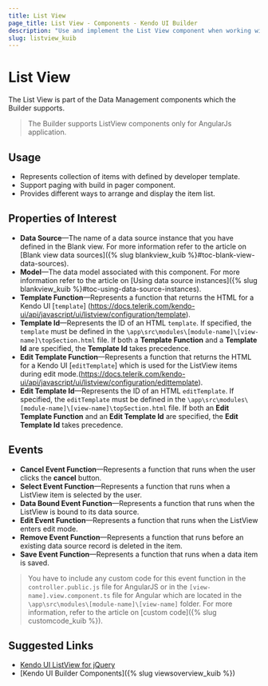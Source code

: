 ```yaml
---
title: List View
page_title: List View - Components - Kendo UI Builder
description: "Use and implement the List View component when working with the Kendo UI Builder tool for creating and managing Angular and AngularJS-based web applications."
slug: listview_kuib
---
```


# List View

The List View is part of the Data Management components which the Builder supports.
> The Builder supports ListView components only for AngularJs application.

## Usage

* Represents collection of items with defined by developer template.
* Support paging with build in pager component.
* Provides different ways to arrange and display the item list.

## Properties of Interest

* **Data Source**&mdash;The name of a data source instance that you have defined in the Blank view. For more information refer to the article on [Blank view data sources]({% slug blankview_kuib %}#toc-blank-view-data-sources).
* **Model**&mdash;The data model associated with this component. For more information refer to the article on [Using data source instances]({% slug blankview_kuib %}#toc-using-data-source-instances).
* **Template Function**&mdash;Represents a function that returns the HTML for a Kendo UI [`template`]
(https://docs.telerik.com/kendo-ui/api/javascript/ui/listview/configuration/template).
* **Template Id**&mdash;Represents the ID of an HTML `template`. If specified, the `template` must be defined in the `\app\src\modules\[module-name]\[view-name]\topSection.html` file. If both a **Template Function** and a **Template Id** are specified, the **Template Id** takes precedence.
* **Edit Template Function**&mdash;Represents a function that returns the HTML for a Kendo UI [`editTemplate`] which is used for the ListView items during edit mode.(https://docs.telerik.com/kendo-ui/api/javascript/ui/listview/configuration/edittemplate).
* **Edit Template Id**&mdash;Represents the ID of an HTML `editTemplate`. If specified, the `editTemplate` must be defined in the `\app\src\modules\[module-name]\[view-name]\topSection.html` file. If both an **Edit Template Function** and an **Edit Template Id** are specified, the **Edit Template Id** takes precedence.

## Events

* **Cancel Event Function**&mdash;Represents a function that runs when the user clicks the **cancel** button.
* **Select Event Function**&mdash;Represents a function that runs when a ListView item is selected by the user.
* **Data Bound Event Function**&mdash;Represents a function that runs when the ListView is bound to its data source.
* **Edit Event Function**&mdash;Represents a function that runs when the ListView enters edit mode.
* **Remove Event Function**&mdash;Represents a function that runs before an existing data source record is deleted in the item.
* **Save Event Function**&mdash;Represents a function that runs when a data item is saved.

> You have to include any custom code for this event function in the `controller.public.js` file for AngularJS or in the `[view-name].view.component.ts` file for Angular which are located in the `\app\src\modules\[module-name]\[view-name]` folder. For more information, refer to the article on [custom code]({% slug customcode_kuib %}).

## Suggested Links

* [Kendo UI ListView for jQuery](https://demos.telerik.com/kendo-ui/listview/index)
* [Kendo UI Builder Components]({% slug viewsoverview_kuib %})
